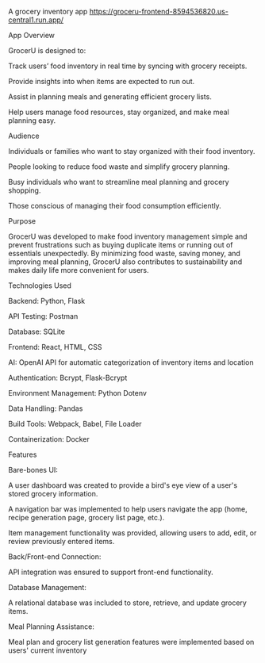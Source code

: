 A grocery inventory app
https://groceru-frontend-8594536820.us-central1.run.app/

App Overview

GrocerU is designed to:

Track users’ food inventory in real time by syncing with grocery receipts.

Provide insights into when items are expected to run out.

Assist in planning meals and generating efficient grocery lists.

Help users manage food resources, stay organized, and make meal planning easy.



Audience

Individuals or families who want to stay organized with their food inventory.

People looking to reduce food waste and simplify grocery planning.

Busy individuals who want to streamline meal planning and grocery shopping.

Those conscious of managing their food consumption efficiently.



Purpose

GrocerU was developed to make food inventory management simple and prevent frustrations such as buying duplicate items or running out of essentials unexpectedly. By minimizing food waste, saving money, and improving meal planning, GrocerU also contributes to sustainability and makes daily life more convenient for users.



Technologies Used

Backend: Python, Flask

API Testing: Postman

Database: SQLite

Frontend: React, HTML, CSS

AI: OpenAI API for automatic categorization of inventory items and location

Authentication: Bcrypt, Flask-Bcrypt

Environment Management: Python Dotenv

Data Handling: Pandas

Build Tools: Webpack, Babel, File Loader

Containerization: Docker



Features

Bare-bones UI:

A user dashboard was created to provide a bird's eye view of a user's stored grocery information.

A navigation bar was implemented to help users navigate the app (home, recipe generation page, grocery list page, etc.).

Item management functionality was provided, allowing users to add, edit, or review previously entered items.

Back/Front-end Connection:

API integration was ensured to support front-end functionality.

Database Management:

A relational database was included to store, retrieve, and update grocery items.

Meal Planning Assistance:

Meal plan and grocery list generation features were implemented based on users' current inventory
